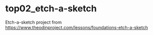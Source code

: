 # top02_etch-a-sketch
Etch-a-sketch project from https://www.theodinproject.com/lessons/foundations-etch-a-sketch
